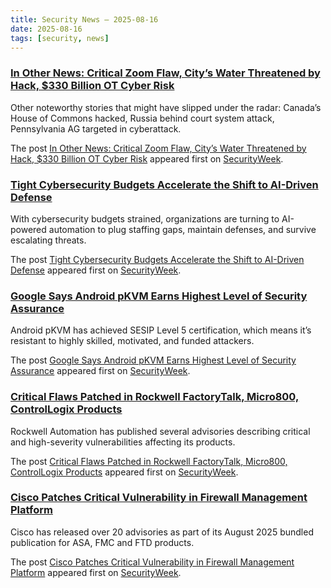 ```yaml
---
title: Security News – 2025-08-16
date: 2025-08-16
tags: [security, news]
---
```


### [In Other News: Critical Zoom Flaw, City’s Water Threatened by Hack, $330 Billion OT Cyber Risk](https://www.securityweek.com/in-other-news-critical-zoom-flaw-citys-water-threatened-by-hack-330-billion-ot-cyber-risk/)

<p>Other noteworthy stories that might have slipped under the radar: Canada’s House of Commons hacked, Russia behind court system attack, Pennsylvania AG targeted in cyberattack.</p>
<p>The post <a href="https://www.securityweek.com/in-other-news-critical-zoom-flaw-citys-water-threatened-by-hack-330-billion-ot-cyber-risk/">In Other News: Critical Zoom Flaw, City&#8217;s Water Threatened by Hack, $330 Billion OT Cyber Risk</a> appeared first on <a href="https://www.securityweek.com">SecurityWeek</a>.</p>

### [Tight Cybersecurity Budgets Accelerate the Shift to AI-Driven Defense](https://www.securityweek.com/tight-cybersecurity-budgets-accelerate-the-shift-to-ai-driven-defense/)

<p>With cybersecurity budgets strained, organizations are turning to AI-powered automation to plug staffing gaps, maintain defenses, and survive escalating threats.</p>
<p>The post <a href="https://www.securityweek.com/tight-cybersecurity-budgets-accelerate-the-shift-to-ai-driven-defense/">Tight Cybersecurity Budgets Accelerate the Shift to AI-Driven Defense</a> appeared first on <a href="https://www.securityweek.com">SecurityWeek</a>.</p>

### [Google Says Android pKVM Earns Highest Level of Security Assurance](https://www.securityweek.com/google-says-android-pkvm-earns-highest-level-of-security-assurance/)

<p>Android pKVM has achieved SESIP Level 5 certification, which means it’s resistant to highly skilled, motivated, and funded attackers.</p>
<p>The post <a href="https://www.securityweek.com/google-says-android-pkvm-earns-highest-level-of-security-assurance/">Google Says Android pKVM Earns Highest Level of Security Assurance</a> appeared first on <a href="https://www.securityweek.com">SecurityWeek</a>.</p>

### [Critical Flaws Patched in Rockwell FactoryTalk, Micro800, ControlLogix Products](https://www.securityweek.com/critical-flaws-patched-in-rockwell-factorytalk-micro800-controllogix-products/)

<p>Rockwell Automation has published several advisories describing critical and high-severity vulnerabilities affecting its products.</p>
<p>The post <a href="https://www.securityweek.com/critical-flaws-patched-in-rockwell-factorytalk-micro800-controllogix-products/">Critical Flaws Patched in Rockwell FactoryTalk, Micro800, ControlLogix Products</a> appeared first on <a href="https://www.securityweek.com">SecurityWeek</a>.</p>

### [Cisco Patches Critical Vulnerability in Firewall Management Platform](https://www.securityweek.com/cisco-patches-critical-vulnerability-in-firewall-management-platform/)

<p>Cisco has released over 20 advisories as part of its August 2025 bundled publication for ASA, FMC and FTD products.</p>
<p>The post <a href="https://www.securityweek.com/cisco-patches-critical-vulnerability-in-firewall-management-platform/">Cisco Patches Critical Vulnerability in Firewall Management Platform</a> appeared first on <a href="https://www.securityweek.com">SecurityWeek</a>.</p>

